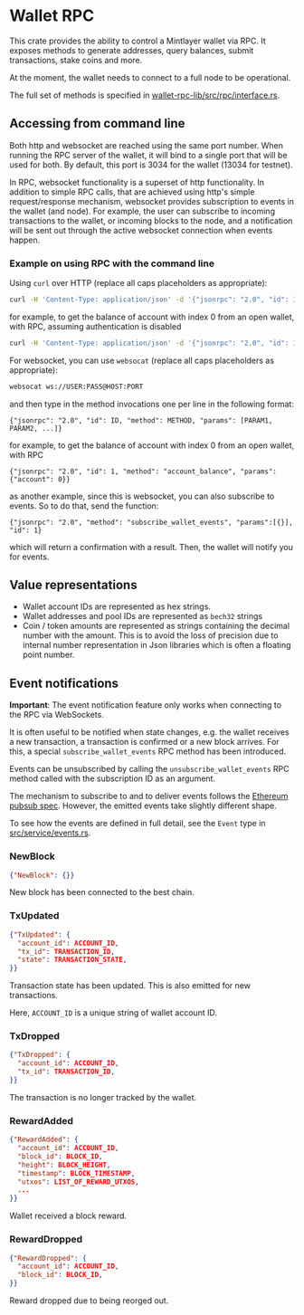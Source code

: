 # Wallet RPC

This crate provides the ability to control a Mintlayer wallet via RPC. It exposes methods
to generate addresses, query balances, submit transactions, stake coins and more.

At the moment, the wallet needs to connect to a full node to be operational.

The full set of methods is specified in [wallet-rpc-lib/src/rpc/interface.rs](/wallet/wallet-rpc-lib/src/rpc/interface.rs).

## Accessing from command line

Both http and websocket are reached using the same port number. When running the RPC server of the wallet, it will
bind to a single port that will be used for both. By default, this port is 3034 for the wallet (13034 for testnet).

In RPC, websocket functionality is a superset of http functionality. In addition to simple RPC calls,
that are achieved using http's simple request/response mechanism, websocket provides subscription to events
in the wallet (and node). For example, the user can subscribe to incoming transactions to the wallet,
or incoming blocks to the node, and a notification will be sent out through the active websocket connection
when events happen.

### Example on using RPC with the command line

Using `curl` over HTTP (replace all caps placeholders as appropriate):

```sh
curl -H 'Content-Type: application/json' -d '{"jsonrpc": "2.0", "id": ID, "method": METHOD, "params": [PARAM1, PARAM2, ...]}' http://USER:PASS@HOST:PORT
```

for example, to get the balance of account with index 0 from an open wallet, with RPC, assuming authentication is disabled

```sh
curl -H 'Content-Type: application/json' -d '{"jsonrpc": "2.0", "id": 1, "method": "account_balance", "params": {"account": 0}}' http://127.0.0.1:3034
```

For websocket, you can use `websocat` (replace all caps placeholders as appropriate):

```sh
websocat ws://USER:PASS@HOST:PORT
```

and then type in the method invocations one per line in the following format:

```
{"jsonrpc": "2.0", "id": ID, "method": METHOD, "params": [PARAM1, PARAM2, ...]}
```

for example, to get the balance of account with index 0 from an open wallet, with RPC

```
{"jsonrpc": "2.0", "id": 1, "method": "account_balance", "params": {"account": 0}}
```

as another example, since this is websocket, you can also subscribe to events. So to do that, send the function:

```
{"jsonrpc": "2.0", "method": "subscribe_wallet_events", "params":[{}], "id": 1}
```

which will return a confirmation with a result. Then, the wallet will notify you for events.

## Value representations

* Wallet account IDs are represented as hex strings.
* Wallet addresses and pool IDs are represented as `bech32` strings
* Coin / token amounts are represented as strings containing the decimal number with the amount.
  This is to avoid the loss of precision due to internal number representation in Json libraries
  which is often a floating point number.

## Event notifications

**Important**: The event notification feature only works when connecting to the RPC via WebSockets.

It is often useful to be notified when state changes, e.g. the wallet receives a new transaction,
a transaction is confirmed or a new block arrives. For this, a special `subscribe_wallet_events`
RPC method has been introduced.

Events can be unsubscribed by calling the `unsubscribe_wallet_events` RPC method called with
the subscription ID as an argument.

The mechanism to subscribe to and to deliver events follows the [Ethereum pubsub spec][1].
However, the emitted events take slightly different shape.

To see how the events are defined in full detail, see the `Event` type
in [src/service/events.rs](src/service/events.rs).

### NewBlock

```json
{"NewBlock": {}}
```

New block has been connected to the best chain.

### TxUpdated

```json
{"TxUpdated": {
  "account_id": ACCOUNT_ID,
  "tx_id": TRANSACTION_ID,
  "state": TRANSACTION_STATE,
}}
```

Transaction state has been updated. This is also emitted for new transactions.

Here, `ACCOUNT_ID` is a unique string of wallet account ID.

### TxDropped

```json
{"TxDropped": {
  "account_id": ACCOUNT_ID,
  "tx_id": TRANSACTION_ID,
}}
```

The transaction is no longer tracked by the wallet.

### RewardAdded

```json
{"RewardAdded": {
  "account_id": ACCOUNT_ID,
  "block_id": BLOCK_ID,
  "height": BLOCK_HEIGHT,
  "timestamp": BLOCK_TIMESTAMP,
  "utxos": LIST_OF_REWARD_UTXOS,
  ...
}}
```

Wallet received a block reward.

### RewardDropped

```json
{"RewardDropped": {
  "account_id": ACCOUNT_ID,
  "block_id": BLOCK_ID,
}}
```

Reward dropped due to being reorged out.

[1]: https://geth.ethereum.org/docs/interacting-with-geth/rpc/pubsub
